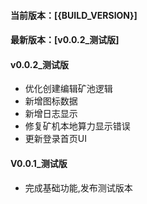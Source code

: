 #### 当前版本：[{BUILD_VERSION}]
#### 最新版本：[v0.0.2_测试版]
#### v0.0.2_测试版
 - 优化创建编辑矿池逻辑
 - 新增图标数据
 - 新增日志显示
 - 修复矿机本地算力显示错误
 - 更新登录首页UI
#### V0.0.1_测试版
 - 完成基础功能,发布测试版本